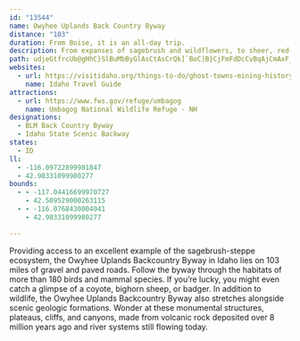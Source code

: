 ```yaml
---
id: "13544"
name: Owyhee Uplands Back Country Byway
distance: "103"
duration: From Boise, it is an all-day trip.
description: From expanses of sagebrush and wildflowers, to sheer, red-walled river canyons, the Owyhee Uplands represent what many people believe the real West is all about.
path: udjeGtfrcUb@gHhC}SlBuMbByGlAsCtAsCrQk]`BoC|B}CjFmFdDcCvBqAjCmAxF_BdB_@|CY~AKhz@e@jDDl[WzmAa@xSAzlAXxVEhULjtBP~NK`J@xAJvpAbXhBp@fHnEzI~EfDtAhFjAfDXtBDfDQvDc@fJ}ApKsBj@EpDp@`EdAbHhBfGvBz}@~]vWxJhBlAtAnA|AdClA~B~DtI~`@nx@rBxETz@v@jG\lGj@zMPbCpBj_@^dCj@`BrAxBjOzMbAjAbEfGrAzBn@~Alx@b}BlHvV|CrJbC`JlCbRhBrNr@zE^~AfGbTdAtC|A`DdAhDfJl]Vj@d@d@`HnGdAjAxArCp@`Bh@jC@dAi@|SX|E\jBzAdFtL|ZxAtEj@zFl@lPj@lDviAphFh@xBb@jA^r@|nB`fBrBlB`AvAhItObAxCtRvr@nQ~m@pKt`@jIzY^lBhAfL^dBjGbTn@z@`DrCdFfHzBfGhJhSr@pBzFpRbDrFzAbE~A~G|A`En@jAbA~@x@pAfGhRbF~LbCxIxCzG`ClDhAdAtAp@bBZbA\lDzBt@VfEPvB`@bBx@fDrCdA^pA@bCIrCF|AYjA?|D~A`BdArHpF\p@^jCIfJDrAdAdNRd@|AdCZXdE`AxE|DhAlANZn@rApFlOn@rDHrDT~BxBnIr@dB^d@XJrAHnAA~@T`BdAdAvAbAz@nBlAl@pAp@zDh@|AbB~AdG`EdAtAd@dBNdCB~AsAnKIjBNzEN`Bh@lCrCpIv@zC@fAIzLLfDd@jB~@xBvIrO`ArBnBpGdAfEbApFh@xBf@t@t@v@xDjBnAXjCKz@R^j@hArCn@~@l@f@rJhGhBv@bBX|Ad@r@p@~AtEh@tBdBrJF~AS`E?xC?lBHjAfCxI`ArFTl@r@l@l@VbBEhD]vBAj@H|DjClBr@rFvCpBn@`Ap@|@lAd@~ATlA|D|XjDp[ClBU~BIdBDfJIjRB~ERzAhDxHxD`DvEjDd@^x@lAVl@`@rB~Ivc@~@hCb@n@dAz@t@\|A?XIhAo@xBqBj@_@`A_@`@EbBJbA^~@x@n@p@x@tAhPh[lVrc@r@fBd@xB~@lHh@nFtB`Mh@pERnEVjDj@zFXdAbCtExD`LrAfExBtKl@bCt@nBx@dBj@z@lBpBpCzE|B~BjA~@b@jA^fDT~@|AtCt@h@rC`AfC~Ar@TnETjMlBfCNvCUdCg@xACnHxDjBp@xPbCvIrBfCbAds@hp@bLzJzC~Cx@rAj@rBbAhIR|Ad@fB|F|Nl@~Bj@pAvAnGt@rIJ`@l@dAbAx@dWzKhLxF|AtAnRfT~AlB|BlD|@dBlH~UbDlPzB`D`B~GN^T^bDfCx@lA|AfGFfD`@~AdArA~@v@vDzAz@j@`ElGhAfCr@vBzHtb@hBzL?rBOlAgCdKKr@?rBVfBl@fAb@h@dBf@vBFxCa@vCCZMfAG`@Df@d@Tl@Dz@LfNCr@JxCL^Td@xAlAdFrAz@d@fA~@p@nAhApDrB`Jn@rFf@tGj@lBjGtQrHtU|ArDrEbJpHxMhAbCn@bChAhId@rCX~@vArChA`BrAv@jE~@v@j@|EzG`@l@f@lAJf@NdBD~De@~^`ArLFhCG~AcDrNGlBFrBjAfK^fBh@~@t@r@bCrAjBlAt@hAN`@VxBLxBNzPFr@`@fBXf@d@d@x@Xf@H~BIzKs@dADbCj@vG`CvD~@nBr@dQjFrAbAv@dBTfAH|Bc@zEk@`E?rD^rBz@bBdE`F~B`CjMtNp@rAr@~B`DzRPx@v@lBt@x@nAl@jFfBh@d@hAvAp@tCBzBuAfKwBfNyBnMcHrd@gA`GiFn\mBtMYzCK|F?jK@pBLdBFh@jCfJ~BfHNjA?tB_DlYOzBTxFn@`Gr@`Ct@xAlAfAdN|H~@nBHrA[zR]tEYvB_BfFiBfDwAfByCvB_BhBs@jBaBzHg@xF?dDZ`Fj@xC|@fD|CnJ\rBF`Fo@lOO`HEjCh@vLmAru@S|CeAlEsB~GGfADVzAdBpC`C|CxCn@r@x@tAbD~HxAfKPx@lBzCb@j@d@XjC_@`A[|CwAz@Wx@\b@f@Hb@VzCgB`KN`KEr@Sr@iDfHCb@|DrPBxAIdDI^UVgBRoBrA_@l@s@xCNdAXt@Bb@Mf@_CxCOd@Cr@Lr@t@vAfDtCdAdGr@xCh@n@nAbArAfEj@`C\lGt@lEE`AI^gFzJ[~@Ij@SjDu@hBOj@Dz@Nh@|@xAlBr@d@`@d@x@lDrJrCzEbBjE^N~@Uh@?b@FHLTpAXrENv@~@rAdGfGJh@?t@y@hDCj@BPRTdB\HJ?h@_DhT?~@VxArLre@`@f@fDx@dAp@`JzNHd@r@fPGfAu@hBcGrJmDlGoAlDIp@h@vM~@rN\bTP~FHt@dPnu@l@pBbCtFv@lAvCzCR\d@`Bf@pCp@nOFrCPjA|@f@rCRbB~@|Af@z@J~EB`ALx@n@dBjBfClBlCjA`AVl@?n@QpDqC^Gd@JbB~B^ZjA\v@bAhDxH^`B\rCTp@hGlFhBjBjCfGn@~@~BlB|ClARd@HlDPjALL^^fKrEzFlBrClA^`@j@hA|BfHpDbKvHdCrBdA^d@tB|DpCjG^rAGr@{BtNkCl\[rGNpAt@fDA`Ud@~NBvEmBnIk@tLDr@^rAnFxLfCxBb@f@^fAdDpZtIz]~ApLxEt_@`@zBdCzGp@xC`AzCl@jAlBzBnC|BdMfG|AnBhCjEn@r@xAlAzIjG`DlCrElHLf@?x@u@jEoAnJUzBDpCrAvH`KhVd@xAA|Ai@bGSdDDz@b@pCHdADnEXp@n@`@nAB`RYpB@hA^l@|@xA`F|GnR^r@\T~CbBbBf@|WfDlCpB|FlFR^ZfA?j@c@hk@J~AhAhGf@~DBxBO~@o@jBmBrDoB`FkEfOe@rBuFff@[x@aEhFmBvCgC|MiAlFi@`BStAyBlv@iCtRYdAiAxCY~ACxAN`AzAvCNf@C~Ac@rBeAdAi@^qGvCgC|BaN`J{@^qGnAcAGcBg@s@Ik@J]ViErFwIdNmEpAmAl@wL`PwArAgEzCoBvBWr@aBhJy@jDYfA_@p@eAx@Y?uJwA{@A]FoA|@oAfB]z@k@pC@tBKx@y@vAuBdCu@rAm@lBMf@@dCGvAi@vBy@jBsDlHy@jA{@~@w@`@u@^wAXi@`@{DvJoKlb@oApQ@~@r@rHBrLPr@nA~CFh@Mb@_@Xe@EkIyFi@K_B?yF|ByH`EmEnAmEn@wCtAsCpB{C|GOvCRtKzA`JrAnPd@tM`AnNvNj]bF~KvAhCnDjC`FhExDpCdA~@V`@KpA]r@}BdC{L|NYf@o@j@wF~@eCBeLWm@L}@j@ac@la@iMdMkeAvu@{@RkWtCmc@xEkBj@eK~F_Br@c@?q@i@Wc@QqADy@`BaFBy@EQ}CeE_B{AYy@?cPUsBi@eBi@e@aBg@kB?cAPk@Ze@jAg@tDUr@IJYB_@eB@aDX}@`A_AdA{BpCeBjCyDXs@?s@m@sCGaGCSU]S?OJK^Cl@NrDYrBaCtEgAp@e@?M_@?a@Ri@xAaBh@yAJsBE_Ao@G_Bk@}BWyAh@o@f@iBjBc@l@m@pAi@hBu@lCi@jC_@rCUfDUlA}@rCSjEK^YT}Ax@{@dASl@Ep@?rHg@~Ak@fAgAXkBQwAm@i@g@kBkDmC{FyBaL}@{AeAcAc@Mer@Psz@l@gEMgEw@iD?oD^sJV_[yBc`@yH}FaCuA}@iLeMe@]k@QwATuMhG}@l@u@pAc@`BKj@ClAXr_@T`PGjA]~@_AjAgEnAuCRsOrBeLbCy@FaFAiFNyCUgGr@mEXYLi@~@oCzHbAxAt@zBNtAIlB[lBw@xAOzAu@lBiA|Ac@rBMlA{AlCUL{AV}ApAs@t@c@RcDBsB`@yAr@cC_@_@Me@g@wBqDy@Q[JqBpAoAf@cAjB[PaEb@q@VqB~BcD~AiA~@_A~AcAnC_CxEgAlFUxB}AtDGxAg@dCeA~C}BhEsCbDcDzC_AdBqBnF}@`ByJjM{GbGaQzN}ErEmAx@oCfAiBdAqDrC}DDmERcBlAgKlLqGlAcCbAYRo@`AsB`GiFrFwCfC_AX_OlAaJnAcBd@sGt@kJp@wB?_@NiDnCiB|DkI~JsDxAeOrH}Cz@sDRcSmAW@qAp@kHlBg@Ag@c@w@{AWK_@?aLrJs@RqJzAi@?e@MwCuB_RaLs@KgHd@iB?yASyg@oLqEq@sx@mEaK_@cgA]_CIyAY}@_@cWsN_BWkOs@mDaAmPqDs@_@oAaBkL{SeEcH}@_A}@Aym@tCe@L_EdDiAl@y@Vka@|E}@IaJeFs@KsElBmJxEsa@p@}@g@eJkPw@cA_Ay@cAo@oA[q[qDs@Ga`@mEeNkCkBI}_@@_b@WwDsAu@OyAKy^WaABsKtAeBD}BGkFk@oRuDmIcCoA_Ay@{AuBiHmA}@SWa@Sq@He@LoAz@mAVyAQyA?mg@iOyu@iQqDu@wNeC}nBia@mGXgE^}BByASeCy@}@O_NaAcC_@mGgAoG_CeDQm@MqJ_DwB{@kVgMoBs@gGmBkHcBiAa@yFmEqIaG_OmJ}D{BqCyBeDgBg@q@kB{GgF`EgFdA_Af@yBfBqIdCgDl@cBHeAE}AY_A?wDhAaANyAEkGeAiBP]Ls@j@sHdNi@v@i@XoAL}]{@eJx@mB@}BEcLo@{DFoBd@mG~Dw_@pTaBt@qGv@cCd@yC~@mErBcCl@sADeRs@yAWgAu@sBmE[_@mCkAiEmCm@?sAj@_@f@]~@uA`Ia@x@g@^aAVqDByAPo@pAg@zBIrDFzDh@pFnD~W|AdIP`BRrD?fAy@jG?zARxBdAtEHv@Bz@e@pH[zAyApDyE`I
websites:
  - url: https://visitidaho.org/things-to-do/ghost-towns-mining-history/owyhee-uplands-backcountry-byway/
    name: Idaho Travel Guide
attractions:
  - url: https://www.fws.gov/refuge/umbagog
    name: Umbagog National Wildlife Refuge - NH
designations:
  - BLM Back Country Byway
  - Idaho State Scenic Backway
states:
  - ID
ll:
  - -116.09722899981847
  - 42.98331099980277
bounds:
  - - -117.04416699970727
    - 42.509529000263115
  - - -116.0768430004041
    - 42.98331099980277

---
```


Providing access to an excellent example of the sagebrush-steppe ecosystem, the Owyhee Uplands Backcountry Byway in Idaho lies on 103 miles of gravel and paved roads. Follow the byway through the habitats of more than 180 birds and mammal species. If you’re lucky, you might even catch a glimpse of a coyote, bighorn sheep, or badger. In addition to wildlife, the Owyhee Uplands Backcountry Byway also stretches alongside scenic geologic formations. Wonder at these monumental structures, plateaus, cliffs, and canyons, made from volcanic rock deposited over 8 million years ago and river systems still flowing today.
